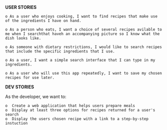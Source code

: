 **USER STORIES**
	
	o As a user who enjoys cooking, I want to find recipes that make use of the ingredients I have on hand.

	o As a person who eats, I want a choice of several recipes avilable to me when I searchthat haveh an accompanying picture so I know what the dish looks like.

	o As someone with dietary restrictions, I would like to search recipes that include the specific ingredients that I use.

	o As a user, I want a simple search interface that I can type in my ingredients.

	o As a user who will use this app repeatedly, I want to save my chosen recipes for use later.

**DEV STORIES**

As the developer, we want to:

	o  Create a web application that helps users prepare meals
	o  Display at least three options for recipes returned for a user's search
	o  Display the users chosen recipe with a link to a step-by-step instuction
